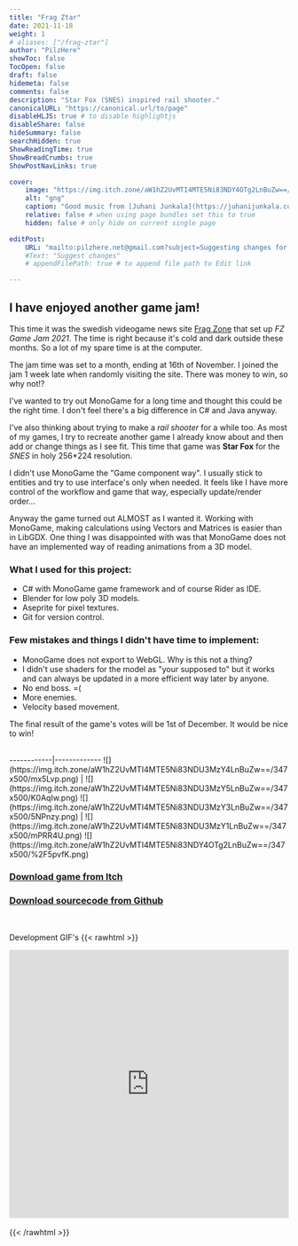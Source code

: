 ```yaml
---
title: "Frag Ztar"
date: 2021-11-18
weight: 1
# aliases: ["/frag-ztar"]
author: "PilzHere"
showToc: false
TocOpen: false
draft: false
hidemeta: false
comments: false
description: "Star Fox (SNES) inspired rail shooter."
canonicalURL: "https://canonical.url/to/page"
disableHLJS: true # to disable highlightjs
disableShare: false
hideSummary: false
searchHidden: true
ShowReadingTime: true
ShowBreadCrumbs: true
ShowPostNavLinks: true

cover:
    image: "https://img.itch.zone/aW1hZ2UvMTI4MTE5Ni83NDY4OTg2LnBuZw==/250x600/BhcN%2FV.png"
    alt: "gng"
    caption: "Good music from [Juhani Junkala](https://juhanijunkala.com/) in this game"
    relative: false # when using page bundles set this to true
    hidden: false # only hide on current single page

editPost:
    URL: "mailto:pilzhere.net@gmail.com?subject=Suggesting changes for "
    #Text: "Suggest changes"
    # appendFilePath: true # to append file path to Edit link

---
```


## I have enjoyed another game jam!

This time it was the swedish videogame news site [Frag Zone](https://fz.se) that set up *FZ Game Jam 2021*. The time is
right because it's cold and dark outside these months. So a lot of my spare time is at the computer.

The jam time was set to a month, ending at 16th of November. I joined the jam 1 week late when randomly visiting the
site. There was money to win, so why not!?

I've wanted to try out MonoGame for a long time and thought this could be the right time. I don't feel there's a big
difference in C# and Java anyway.

I've also thinking about trying to make a *rail shooter* for a while too. As most of my games, I try to recreate another
game I already know about and then add or change things as I see fit. This time that game was **Star Fox** for the
*SNES* in holy 256*224 resolution.

I didn't use MonoGame the "Game component way". I usually stick to entities and try to use interface's only when needed.
It feels like I have more control of the workflow and game that way, especially update/render order...

Anyway the game turned out ALMOST as I wanted it. Working with MonoGame, making calculations using Vectors and Matrices
is easier than in LibGDX. One thing I was disappointed with was that MonoGame does not have an implemented way of
reading animations from a 3D model.

### What I used for this project:

* C# with MonoGame game framework and of course Rider as IDE.
* Blender for low poly 3D models.
* Aseprite for pixel textures.
* Git for version control.

### Few mistakes and things I didn't have time to implement:

* MonoGame does not export to WebGL. Why is this not a thing?
* I didn't use shaders for the model as "your supposed to" but it works and can always be updated in a more efficient
  way later by anyone.
* No end boss. =(
* More enemies.
* Velocity based movement.

The final result of the game's votes will be 1st of December. It would be nice to win!

<br />
------------|-------------
![](https://img.itch.zone/aW1hZ2UvMTI4MTE5Ni83NDU3MzY4LnBuZw==/347x500/mx5Lvp.png) | ![](https://img.itch.zone/aW1hZ2UvMTI4MTE5Ni83NDU3MzY5LnBuZw==/347x500/K0AqIw.png)
![](https://img.itch.zone/aW1hZ2UvMTI4MTE5Ni83NDU3MzY3LnBuZw==/347x500/5NPnzy.png) | ![](https://img.itch.zone/aW1hZ2UvMTI4MTE5Ni83NDU3MzY1LnBuZw==/347x500/mPRR4U.png)
![](https://img.itch.zone/aW1hZ2UvMTI4MTE5Ni83NDY4OTg2LnBuZw==/347x500/%2F5pvfK.png)

### [Download game from Itch](https://pilzhere.itch.io/frag-ztar)

### [Download sourcecode from Github](https://github.com/PilzHere/FZtar)

&nbsp;

Development GIF's
{{< rawhtml >}}
    <div style='position:relative; padding-bottom:calc(87.35% + 44px)'><iframe src='https://gfycat.com/ifr/FrailVioletGroundhog' frameborder='0' scrolling='no' width='100%' height='100%' style='position:absolute;top:0;left:0;' allowfullscreen></iframe></div>
    <br />
{{< /rawhtml >}}
